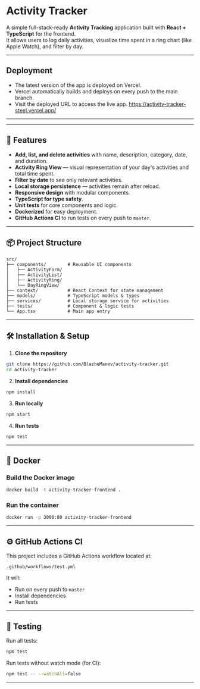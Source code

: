 # Activity Tracker

A simple full-stack-ready **Activity Tracking** application built with **React + TypeScript** for the frontend.  
It allows users to log daily activities, visualize time spent in a ring chart (like Apple Watch), and filter by day.

---

## Deployment

- The latest version of the app is deployed on Vercel.
- Vercel automatically builds and deploys on every push to the main branch.
- Visit the deployed URL to access the live app.
https://activity-tracker-steel.vercel.app/
---

---

## 🚀 Features
- **Add, list, and delete activities** with name, description, category, date, and duration.
- **Activity Ring View** — visual representation of your day's activities and total time spent.
- **Filter by date** to see only relevant activities.
- **Local storage persistence** — activities remain after reload.
- **Responsive design** with modular components.
- **TypeScript for type safety**.
- **Unit tests** for core components and logic.
- **Dockerized** for easy deployment.
- **GitHub Actions CI** to run tests on every push to `master`.

---

## 📦 Project Structure
```
src/
├── components/        # Reusable UI components
│   ├── ActivityForm/
│   ├── ActivityList/
│   ├── ActivityRing/
│   └── DayRingView/
├── context/           # React Context for state management
├── models/            # TypeScript models & types
├── services/          # Local storage service for activities
├── tests/             # Component & logic tests
└── App.tsx            # Main app entry
```

---

## 🛠️ Installation & Setup

1. **Clone the repository**
```bash
git clone https://github.com/BlazheManev/activity-tracker.git
cd activity-tracker
```

2. **Install dependencies**
```bash
npm install
```

3. **Run locally**
```bash
npm start
```

4. **Run tests**
```bash
npm test
```

---

## 🐳 Docker

### Build the Docker image
```bash
docker build -t activity-tracker-frontend .
```

### Run the container
```bash
docker run -p 3000:80 activity-tracker-frontend
```

---

## ⚙️ GitHub Actions CI

This project includes a GitHub Actions workflow located at:
```
.github/workflows/test.yml
```
It will:
- Run on every push to `master`
- Install dependencies
- Run tests

---

## 🧪 Testing

Run all tests:
```bash
npm test
```

Run tests without watch mode (for CI):
```bash
npm test -- --watchAll=false
```

---
